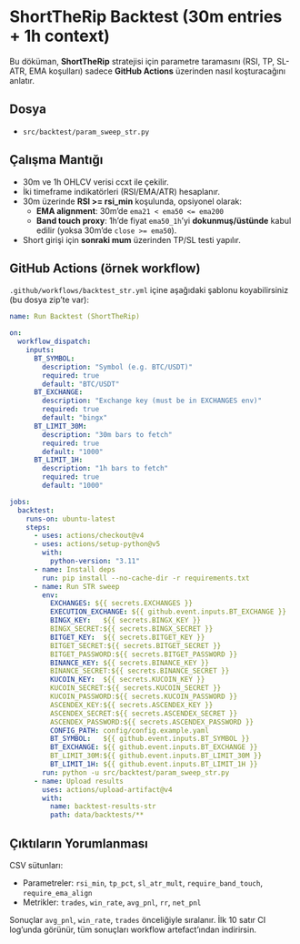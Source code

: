 # ShortTheRip Backtest (30m entries + 1h context)

Bu döküman, **ShortTheRip** stratejisi için parametre taramasını (RSI, TP, SL-ATR, EMA koşulları) sadece **GitHub Actions** üzerinden nasıl koşturacağını anlatır.

## Dosya
- `src/backtest/param_sweep_str.py`

## Çalışma Mantığı
- 30m ve 1h OHLCV verisi ccxt ile çekilir.
- İki timeframe indikatörleri (RSI/EMA/ATR) hesaplanır.
- 30m üzerinde **RSI >= rsi_min** koşulunda, opsiyonel olarak:
  - **EMA alignment**: 30m’de `ema21 < ema50 <= ema200`
  - **Band touch proxy**: 1h’de fiyat `ema50_1h`’yi **dokunmuş/üstünde** kabul edilir (yoksa 30m’de `close >= ema50`).
- Short girişi için **sonraki mum** üzerinden TP/SL testi yapılır.

## GitHub Actions (örnek workflow)
`.github/workflows/backtest_str.yml` içine aşağıdaki şablonu koyabilirsiniz (bu dosya zip’te var):

```yaml
name: Run Backtest (ShortTheRip)

on:
  workflow_dispatch:
    inputs:
      BT_SYMBOL:
        description: "Symbol (e.g. BTC/USDT)"
        required: true
        default: "BTC/USDT"
      BT_EXCHANGE:
        description: "Exchange key (must be in EXCHANGES env)"
        required: true
        default: "bingx"
      BT_LIMIT_30M:
        description: "30m bars to fetch"
        required: true
        default: "1000"
      BT_LIMIT_1H:
        description: "1h bars to fetch"
        required: true
        default: "1000"

jobs:
  backtest:
    runs-on: ubuntu-latest
    steps:
      - uses: actions/checkout@v4
      - uses: actions/setup-python@v5
        with:
          python-version: "3.11"
      - name: Install deps
        run: pip install --no-cache-dir -r requirements.txt
      - name: Run STR sweep
        env:
          EXCHANGES: ${{ secrets.EXCHANGES }}
          EXECUTION_EXCHANGE: ${{ github.event.inputs.BT_EXCHANGE }}
          BINGX_KEY:   ${{ secrets.BINGX_KEY }}
          BINGX_SECRET:${{ secrets.BINGX_SECRET }}
          BITGET_KEY:  ${{ secrets.BITGET_KEY }}
          BITGET_SECRET:${{ secrets.BITGET_SECRET }}
          BITGET_PASSWORD:${{ secrets.BITGET_PASSWORD }}
          BINANCE_KEY: ${{ secrets.BINANCE_KEY }}
          BINANCE_SECRET:${{ secrets.BINANCE_SECRET }}
          KUCOIN_KEY:  ${{ secrets.KUCOIN_KEY }}
          KUCOIN_SECRET:${{ secrets.KUCOIN_SECRET }}
          KUCOIN_PASSWORD:${{ secrets.KUCOIN_PASSWORD }}
          ASCENDEX_KEY:${{ secrets.ASCENDEX_KEY }}
          ASCENDEX_SECRET:${{ secrets.ASCENDEX_SECRET }}
          ASCENDEX_PASSWORD:${{ secrets.ASCENDEX_PASSWORD }}
          CONFIG_PATH: config/config.example.yaml
          BT_SYMBOL:   ${{ github.event.inputs.BT_SYMBOL }}
          BT_EXCHANGE: ${{ github.event.inputs.BT_EXCHANGE }}
          BT_LIMIT_30M:${{ github.event.inputs.BT_LIMIT_30M }}
          BT_LIMIT_1H: ${{ github.event.inputs.BT_LIMIT_1H }}
        run: python -u src/backtest/param_sweep_str.py
      - name: Upload results
        uses: actions/upload-artifact@v4
        with:
          name: backtest-results-str
          path: data/backtests/**
```

## Çıktıların Yorumlanması
CSV sütunları:
- Parametreler: `rsi_min`, `tp_pct`, `sl_atr_mult`, `require_band_touch`, `require_ema_align`
- Metrikler: `trades`, `win_rate`, `avg_pnl`, `rr`, `net_pnl`

Sonuçlar `avg_pnl`, `win_rate`, `trades` önceliğiyle sıralanır. İlk 10 satır CI log’unda görünür, tüm sonuçları workflow artefact’ından indirirsin.